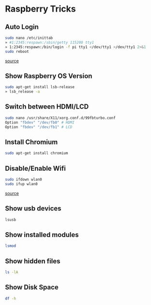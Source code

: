 # Raspberry Tricks

## Auto Login

```bash
sudo nano /etc/inittab
» #1:2345:respawn:/sbin/getty 115200 tty1
» 1:2345:respawn:/bin/login -f pi tty1 </dev/tty1 >/dev/tty1 2>&1
sudo reboot
```

[source](http://www.opentechguides.com/how-to/article/raspberry-pi/5/raspberry-pi-auto-start.html)

## Show Raspberry OS Version

```bash
sudo apt-get install lsb-release
» lsb_release -a
```

## Switch between HDMI/LCD

```bash
sudo nano /usr/share/X11/xorg.conf.d/99fbturbo.conf
Option "fbdev" "/dev/fb0" # HDMI
Option "fbdev" "/dev/fb1" # LCD
```

## Install Chromium

```bash
sudo apt-get install chromium
```

## Disable/Enable Wifi

```bash
sudo ifdown wlan0
sudo ifup wlan0
```

[source](https://www.raspberrypi.org/documentation/configuration/wireless/wireless-cli.md)

## Show usb devices

```bash
lsusb
```

## Show installed modules

```bash
lsmod
```

## Show hidden files

```bash
ls -lA
```

## Show Disk Space

```bash
df -h
```
